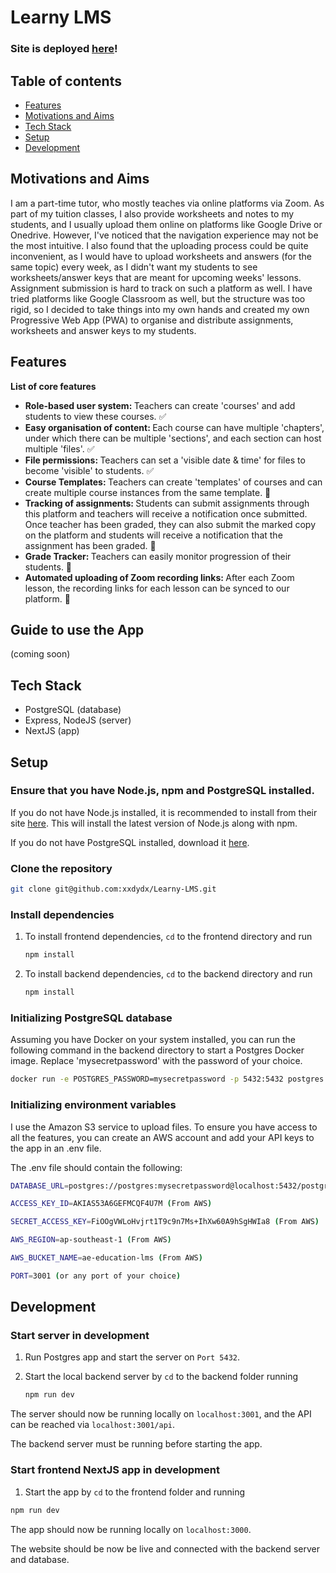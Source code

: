# Learny LMS

### Site is deployed [here](https://learny-lms.vercel.app)!

## Table of contents

- [Features](#features)
- [Motivations and Aims](#motivations-and-aims)
- [Tech Stack](#tech-stack)
- [Setup](#setup)
- [Development](#development)

## Motivations and Aims

I am a part-time tutor, who mostly teaches via online platforms via Zoom. As part of my tuition classes, I also provide worksheets and notes to my students, and I usually upload them online on platforms like Google Drive or Onedrive. However, I've noticed that the navigation experience may not be the most intuitive. I also found that the uploading process could be quite inconvenient, as I would have to upload worksheets and answers (for the same topic) every week, as I didn't want my students to see worksheets/answer keys that are meant for upcoming weeks' lessons. Assignment submission is hard to track on such a platform as well. I have tried platforms like Google Classroom as well, but the structure was too rigid, so I decided to take things into my own hands and created my own Progressive Web App (PWA) to organise and distribute assignments, worksheets and answer keys to my students.

## Features

<b>List of core features</b>

- <b>Role-based user system: </b>Teachers can create 'courses' and add students to view these courses. ✅
- <b>Easy organisation of content: </b>Each course can have multiple 'chapters', under which there can be multiple 'sections', and each section can host multiple 'files'. ✅
- <b>File permissions: </b>Teachers can set a 'visible date & time' for files to become 'visible' to students. ✅
- <b>Course Templates: </b>Teachers can create 'templates' of courses and can create multiple course instances from the same template. 🚧
- <b>Tracking of assignments: </b> Students can submit assignments through this platform and teachers will receive a notification once submitted. Once teacher has been graded, they can also submit the marked copy on the platform and students will receive a notification that the assignment has been graded. 🚧
- <b>Grade Tracker: </b> Teachers can easily monitor progression of their students. 🚧
- <b>Automated uploading of Zoom recording links: </b> After each Zoom lesson, the recording links for each lesson can be synced to our platform. 🚧

## Guide to use the App

(coming soon)

## Tech Stack

- PostgreSQL (database)
- Express, NodeJS (server)
- NextJS (app)

## Setup

### Ensure that you have Node.js, npm and PostgreSQL installed.

If you do not have Node.js installed, it is recommended to install from their site [here](https://nodejs.org/en/). This will install the latest version of Node.js along with npm.

If you do not have PostgreSQL installed, download it [here](https://postgresapp.com/downloads.html).

### Clone the repository

```bash
git clone git@github.com:xxdydx/Learny-LMS.git
```

### Install dependencies

1. To install frontend dependencies, `cd` to the frontend directory and run

   ```bash
   npm install
   ```

1. To install backend dependencies, `cd` to the backend directory and run
   ```bash
   npm install
   ```

### Initializing PostgreSQL database

Assuming you have Docker on your system installed, you can run the following command in the backend directory to start a Postgres Docker image. Replace 'mysecretpassword' with the password of your choice.

```bash
docker run -e POSTGRES_PASSWORD=mysecretpassword -p 5432:5432 postgres
```

### Initializing environment variables

I use the Amazon S3 service to upload files. To ensure you have access to all the features, you can create an AWS account and add your API keys to the app in an .env file.

The .env file should contain the following:

```bash
DATABASE_URL=postgres://postgres:mysecretpassword@localhost:5432/postgres (replace 'mysecretpassword' with the password you defined earlier)

ACCESS_KEY_ID=AKIAS53A6GEFMCQF4U7M (From AWS)

SECRET_ACCESS_KEY=FiOOgVWLoHvjrt1T9c9n7Ms+IhXw60A9hSgHWIa8 (From AWS)

AWS_REGION=ap-southeast-1 (From AWS)

AWS_BUCKET_NAME=ae-education-lms (From AWS)

PORT=3001 (or any port of your choice)

```

## Development

### Start server in development

1. Run Postgres app and start the server on `Port 5432`.

2. Start the local backend server by `cd` to the backend folder running
   ```bash
   npm run dev
   ```

The server should now be running locally on `localhost:3001`, and the API can be reached via `localhost:3001/api`.

The backend server must be running before starting the app.

### Start frontend NextJS app in development

1. Start the app by `cd` to the frontend folder and running

```bash
npm run dev
```

The app should now be running locally on `localhost:3000`.

The website should be now be live and connected with the backend server and database.
